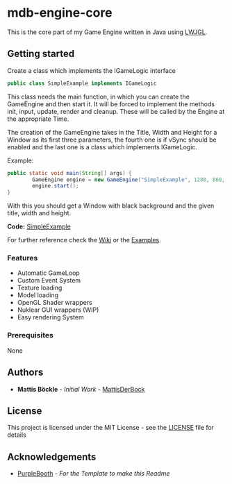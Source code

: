 # mdb-engine-core

This is the core part of my Game Engine written in Java using [LWJGL](https://www.lwjgl.org/).

## Getting started

Create a class which implements the IGameLogic interface
```java
public class SimpleExample implements IGameLogic
```

This class needs the main function, in which you can create the GameEngine and then start it.
It will be forced to implement the methods init, input, update, render and cleanup. These will be called by the Engine at the appropriate Time.

The creation of the GameEngine takes in the Title, Width and Height for a Window as its first three parameters, the fourth one is if vSync should be enabled and the last one is a class which implements IGameLogic.

Example:
```java
public static void main(String[] args) {
		GameEngine engine = new GameEngine("SimpleExample", 1280, 860, true, new SimpleExample());
		engine.start();
}
```

With this you should get a Window with black background and the given title, width and height.

**Code:** [SimpleExample](https://github.com/MattisDerBock/mdb-engine-core/tree/master/example/game/SimpleExample.java)

For further reference check the [Wiki](https://github.com/MattisDerBock/mdb-engine-core/wiki) or the [Examples](https://github.com/MattisDerBock/mdb-engine-core/tree/master/example).



### Features

* Automatic GameLoop
* Custom Event System
* Texture loading
* Model loading
* OpenGL Shader wrappers
* Nuklear GUI wrappers (WIP)
* Easy rendering System

### Prerequisites

None

## Authors
* **Mattis Böckle** - *Initial Work* - [MattisDerBock](https://github.com/MattisDerBock)

## License

This project is licensed under the MIT License - see the [LICENSE](LICENSE) file for details

## Acknowledgements

* [PurpleBooth](https://github.com/PurpleBooth) - *For the Template to make this Readme*
